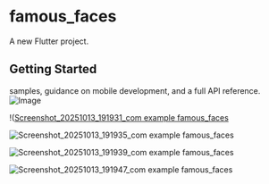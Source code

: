 # famous_faces

A new Flutter project.

## Getting Started


samples, guidance on mobile development, and a full API reference.
![Image](https://github.com/user-attachments/assets/4a4d8aed-e9b5-4eb5-84e5-e8f74aaef91c)

!([Screenshot_20251013_191931_com example famous_faces](https://github.com/user-attachments/assets/e5b13feb-07c4-477a-b5aa-c188733b184c)


![Screenshot_20251013_191935_com example famous_faces](https://github.com/user-attachments/assets/98c49737-988c-4cdb-a047-a1273e738f38)


![Screenshot_20251013_191939_com example famous_faces](https://github.com/user-attachments/assets/5681f4b9-8e5f-48fe-bb52-02974ad30b90)


![Screenshot_20251013_191947_com example famous_faces](https://github.com/user-attachments/assets/62a7e1d2-cca4-455b-a84e-04416f39f907)
